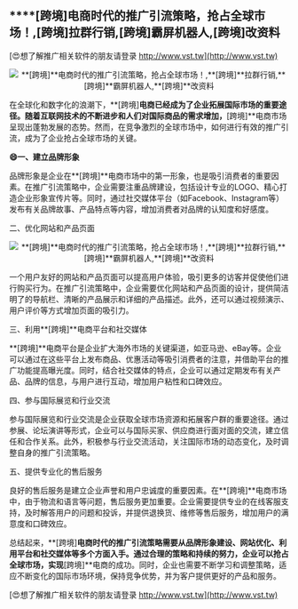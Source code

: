 ## ****[跨境]**电商时代的推广引流策略，抢占全球市场！,**[跨境]**拉群行销,**[跨境]**霸屏机器人,**[跨境]**改资料**

[😍想了解推广相关软件的朋友请登录 http://www.vst.tw](http://www.vst.tw)

 <center><img src="https://vst.tw/MP4/tuiguang/png/7.png" alt="**[跨境]**电商时代的推广引流策略，抢占全球市场！,**[跨境]**拉群行销,**[跨境]**霸屏机器人,**[跨境]**改资料"></center>

在全球化和数字化的浪潮下，**[跨境]**电商已经成为了企业拓展国际市场的重要途径。随着互联网技术的不断进步和人们对国际商品的需求增加，**[跨境]**电商市场呈现出蓬勃发展的态势。然而，在竞争激烈的全球市场中，如何进行有效的推广引流，成为了企业抢占全球市场的关键。

**😄一、建立品牌形象**

品牌形象是企业在**[跨境]**电商市场中的第一形象，也是吸引消费者的重要因素。在推广引流策略中，企业需要注重品牌建设，包括设计专业的LOGO、精心打造企业形象宣传片等。同时，通过社交媒体平台（如Facebook、Instagram等）发布有关品牌故事、产品特点等内容，增加消费者对品牌的认知度和好感度。

二、优化网站和产品页面

 <center><img src="https://vst.tw/MP4/tuiguang/png/4.png" alt="**[跨境]**电商时代的推广引流策略，抢占全球市场！,**[跨境]**拉群行销,**[跨境]**霸屏机器人,**[跨境]**改资料"></center>

一个用户友好的网站和产品页面可以提高用户体验，吸引更多的访客并促使他们进行购买行为。在推广引流策略中，企业需要优化网站和产品页面的设计，提供简洁明了的导航栏、清晰的产品展示和详细的产品描述。此外，还可以通过视频演示、用户评价等方式增加页面的吸引力。

三、利用**[跨境]**电商平台和社交媒体

**[跨境]**电商平台是企业扩大海外市场的关键渠道，如亚马逊、eBay等。企业可以通过在这些平台上发布商品、优惠活动等吸引消费者的注意，并借助平台的推广功能提高曝光度。同时，结合社交媒体的特点，企业可以通过定期发布有关产品、品牌的信息，与用户进行互动，增加用户粘性和口碑效应。

四、参与国际展览和行业交流

参与国际展览和行业交流是企业获取全球市场资源和拓展客户群的重要途径。通过参展、论坛演讲等形式，企业可以与国际买家、供应商进行面对面的交流，建立信任和合作关系。此外，积极参与行业交流活动，关注国际市场的动态变化，及时调整自身的推广引流策略。

五、提供专业化的售后服务

良好的售后服务是建立企业声誉和用户忠诚度的重要因素。在**[跨境]**电商市场中，由于物流和语言等问题，售后服务更加重要。企业需要提供专业的在线客服支持，及时解答用户的问题和投诉，并提供退换货、维修等售后服务，增加用户的满意度和口碑效应。

总结起来，**[跨境]**电商时代的推广引流策略需要从品牌形象建设、网站优化、利用平台和社交媒体等多个方面入手。通过合理的策略和持续的努力，企业可以抢占全球市场，实现**[跨境]**电商的成功。同时，企业也需要不断学习和调整策略，适应不断变化的国际市场环境，保持竞争优势，并为客户提供更好的产品和服务。

[😍想了解推广相关软件的朋友请登录 http://www.vst.tw](http://www.vst.tw)



